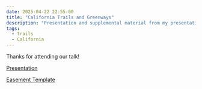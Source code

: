 ```yaml
---
date: 2025-04-22 22:55:00
title: "California Trails and Greenways"
description: "Presentation and supplemental material from my presentation."
tags:
  - trails
  - California
---
```



Thanks for attending our talk!

[Presentation](https://gamma.app/docs/More-Easements-More-Trails-pf67ptqf7tj81b8)

[Easement Template](https://docs.google.com/document/d/15tRWXeG9_js5cj6OSqkYkNjRSy0QiS5Y/edit?usp=sharing&ouid=115830373168570275575&rtpof=true&sd=true)

